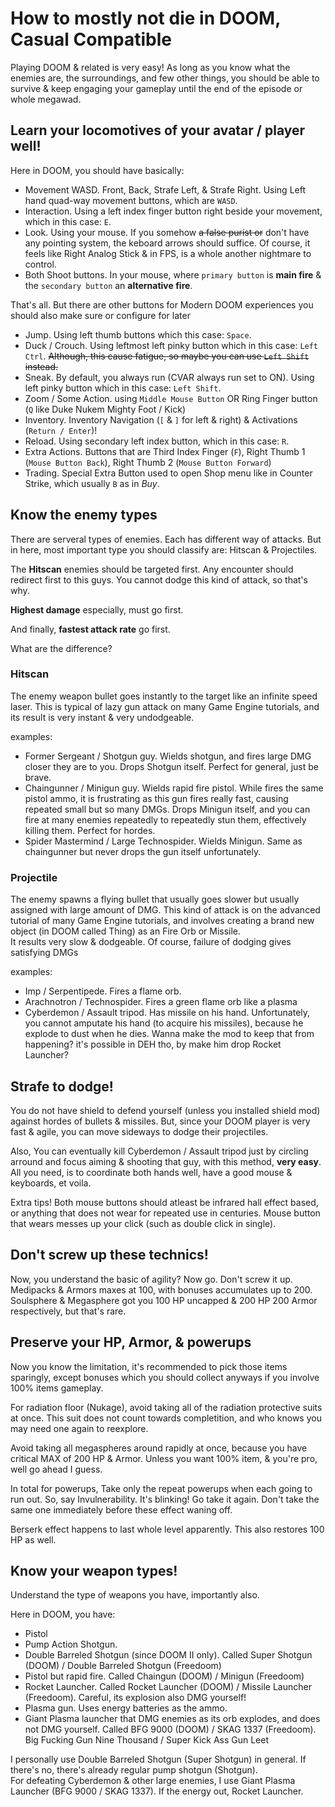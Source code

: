 # How to mostly not die in DOOM, Casual Compatible

Playing DOOM & related is very easy! As long as you know what the enemies are, the surroundings, and few other things, 
you should be able to survive & keep engaging your gameplay until the end of the episode or whole megawad.

## Learn your locomotives of your avatar / player well!

Here in DOOM, you should have basically:

- Movement WASD. Front, Back, Strafe Left, & Strafe Right. Using Left hand quad-way movement buttons, which are `WASD`.
- Interaction. Using a left index finger button right beside your movement, which in this case: `E`.
- Look. Using your mouse. If you somehow ~~a false purist or~~ don't have any pointing system, the keboard arrows should suffice. Of course, it feels like Right Analog Stick & in FPS, is a whole another nightmare to control.
- Both Shoot buttons. In your mouse, where `primary button` is **main fire** & the `secondary button` an **alternative fire**.

That's all. But there are other buttons for Modern DOOM experiences you should also make sure or configure for later

- Jump. Using left thumb buttons which this case: `Space`.
- Duck / Crouch. Using leftmost left pinky button which in this case: `Left Ctrl`. ~~Although, this cause fatigue, so maybe you can use `Left Shift` instead.~~
- Sneak. By default, you always run (CVAR always run set to ON). Using left pinky button which in this case: `Left Shift`.
- Zoom / Some Action. using `Middle Mouse Button` OR Ring Finger button (`Q` like Duke Nukem Mighty Foot / Kick)
- Inventory. Inventory Navigation (`[` & `]` for left & right) & Activations (`Return / Enter`)!
- Reload. Using secondary left index button, which in this case: `R`.
- Extra Actions. Buttons that are Third Index Finger (`F`), Right Thumb 1 (`Mouse Button Back`), Right Thumb 2 (`Mouse Button Forward`)
- Trading. Special Extra Button used to open Shop menu like in Counter Strike, which usually `B` as in *Buy*.

## Know the enemy types

There are serveral types of enemies. Each has different way of attacks. But in here, most important type you should classify are: Hitscan & Projectiles.

The **Hitscan** enemies should be targeted first. Any encounter should redirect first to this guys. You cannot dodge this kind of attack, so that's why.

**Highest damage** especially, must go first.

And finally, **fastest attack rate** go first.

What are the difference?

### Hitscan

The enemy weapon bullet goes instantly to the target like an infinite speed laser. 
This is typical of lazy gun attack on many Game Engine tutorials, and its result is very instant & very undodgeable.

examples:

- Former Sergeant / Shotgun guy. Wields shotgun, and fires large DMG closer they are to you. Drops Shotgun itself. Perfect for general, just be brave.
- Chaingunner / Minigun guy. Wields rapid fire pistol. While fires the same pistol ammo, it is frustrating as this gun fires really fast, causing repeated small but so many DMGs. Drops Minigun itself, and you can fire at many enemies repeatedly to repeatedly stun them, effectively killing them. Perfect for hordes.
- Spider Mastermind / Large Technospider. Wields Minigun. Same as chaingunner but never drops the gun itself unfortunately.

### Projectile

The enemy spawns a flying bullet that usually goes slower but usually assigned with large amount of DMG. 
This kind of attack is on the advanced tutorial of many Game Engine tutorials, and involves creating a brand new object (in DOOM called Thing) as an Fire Orb or Missile.  
It results very slow & dodgeable. Of course, failure of dodging gives satisfying DMGs

examples:

- Imp / Serpentipede. Fires a flame orb.
- Arachnotron / Technospider. Fires a green flame orb like a plasma
- Cyberdemon / Assault tripod. Has missile on his hand. Unfortunately, you cannot amputate his hand (to acquire his missiles), because he explode to dust when he dies. Wanna make the mod to keep that from happening? it's possible in DEH tho, by make him drop Rocket Launcher?

## Strafe to dodge!

You do not have shield to defend yourself (unless you installed shield mod) against hordes of bullets & missiles. But, since your DOOM player is very fast & agile, you can move sideways to dodge their projectiles.

Also, You can eventually kill Cyberdemon / Assault tripod just by circling arround and focus aiming & shooting that guy, with this method, **very easy**. All you need, is to coordinate both hands well, have a good mouse & keyboards, et voila.

Extra tips! Both mouse buttons should atleast be infrared hall effect based, or anything that does not wear for repeated use in centuries. Mouse button that wears messes up your click (such as double click in single).

## Don't screw up these technics!

Now, you understand the basic of agility? Now go. Don't screw it up. Medipacks & Armors maxes at 100, with bonuses accumulates up to 200. Soulsphere & Megasphere got you 100 HP uncapped & 200 HP 200 Armor respectively, but that's rare.

## Preserve your HP, Armor, & powerups

Now you know the limitation, it's recommended to pick those items sparingly, except bonuses which you should collect anyways if you involve 100% items gameplay.

For radiation floor (Nukage), avoid taking all of the radiation protective suits at once. This suit does not count towards completition, and who knows you may need one again to reexplore.

Avoid taking all megaspheres around rapidly at once, because you have critical MAX of 200 HP & Armor. Unless you want 100% item, & you're pro, well go ahead I guess.

In total for powerups, Take only the repeat powerups when each going to run out. So, say Invulnerability. It's blinking! Go take it again. Don't take the same one immediately before these effect waning off.

Berserk effect happens to last whole level apparently. This also restores 100 HP as well.

## Know your weapon types!

Understand the type of weapons you have, importantly also.

Here in DOOM, you have:

- Pistol
- Pump Action Shotgun.
- Double Barreled Shotgun (since DOOM II only). Called Super Shotgun (DOOM) / Double Barreled Shotgun (Freedoom)
- Pistol but rapid fire. Called Chaingun (DOOM) / Minigun (Freedoom)
- Rocket Launcher. Called Rocket Launcher (DOOM) / Missile Launcher (Freedoom). Careful, its explosion also DMG yourself!
- Plasma gun. Uses energy batteries as the ammo.
- Giant Plasma launcher that DMG enemies as its orb explodes, and does not DMG yourself. Called BFG 9000 (DOOM) / SKAG 1337 (Freedoom). Big Fucking Gun Nine Thousand / Super Kick Ass Gun Leet

I personally use Double Barreled Shotgun (Super Shotgun) in general. If there's no, there's already regular pump shotgun (Shotgun).  
For defeating Cyberdemon & other large enemies, I use Giant Plasma Launcher (BFG 9000 / SKAG 1337). If the energy out, Rocket Launcher.